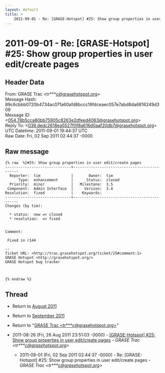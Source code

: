 ```yaml
---
layout: default
title: >
    2011-09-01 - Re: [GRASE-Hotspot] #25: Show group properties in user edit/create pages
---
```


# 2011-09-01 - Re: [GRASE-Hotspot] #25: Show group properties in user edit/create pages

## Header Data

From: GRASE Trac \<tr***c@grasehotspot.org\><br>
Message Hash: 89c6cbbb0720b4734ac07fa60afd8bccc19fdceaec057e7abd8da6816249d309<br>
Message ID: \<054.78b5cca80bb75905c8263e2dfeed4063@grasehotspot.org\><br>
Reply To: \<039.dedc2618ea5527f0f8a616d0aaf20db7@grasehotspot.org\><br>
UTC Datetime: 2011-09-01 19:44:37 UTC<br>
Raw Date: Fri, 02 Sep 2011 02:44:37 -0000<br>

## Raw message

```
{% raw  %}#25: Show group properties in user edit/create pages
------------------------------+---------------------------------------------
  Reporter:  tim              |       Owner:  tim   
      Type:  enhancement      |      Status:  closed
  Priority:  minor            |   Milestone:  3.5   
 Component:  Admin Interface  |     Version:  3.4   
Resolution:  fixed            |    Keywords:        
------------------------------+---------------------------------------------
Changes (by tim):

  * status:  new => closed
  * resolution:  => fixed


Comment:

 Fixed in r144

-- 
Ticket URL: <http://trac.grasehotspot.org/ticket/25#comment:1>
GRASE Hotspot <http://grasehotspot.org/>
GRASE Hotspot bug tracker



{% endraw %}
```

## Thread

+ Return to [August 2011](/archive/2011/08)
+ Return to [September 2011](/archive/2011/09)

+ Return to "[GRASE Trac <tr***c<span>@</span>grasehotspot.org>](/authors/tr___c_at_grasehotspot_org)"

+ 2011-08-26 (Fri, 26 Aug 2011 23:51:03 -0000) - [[GRASE-Hotspot] #25: Show group properties in user edit/create pages](/archive/2011/08/ec3227a5c059a82337fb5063578b619346601dfd90da4aef8225bec87294a0a7) - _GRASE Trac \<tr***c@grasehotspot.org\>_
  + 2011-09-01 (Fri, 02 Sep 2011 02:44:37 -0000) - Re: [GRASE-Hotspot] #25: Show group properties in user edit/create pages - _GRASE Trac \<tr***c@grasehotspot.org\>_

